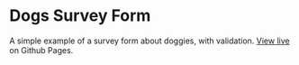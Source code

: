 # Dogs Survey Form
A simple example of a survey form about doggies, with validation. [View live](https://edensweden.github.io/Dogs-Survey-Form/) on Github Pages.